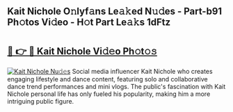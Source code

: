 ## Kait Nichole O𝚗lyf𝚊ns Le𝚊𝚔ed N𝚞𝚍es - Part-b91 Ph𝚘tos Vi𝚍eo - H𝚘t Part Le𝚊𝚔s 1dFtz

# <h2><a href="http://hf390yg.feru.top/?c=Kait+Nichole">🔗 👉 🔴 Kait Nichole Vi𝚍𝚎o Ph𝚘t𝚘𝚜</a></h2>

[![Kait Nichole Nu𝚍𝚎s](https://i.imgur.com/0TWrTi3.gif)](http://hf390yg.feru.top/?c=Kait+Nichole)
Social media influencer Kait Nichole who creates engaging lifestyle and dance content, featuring solo and collaborative dance trend performances and mini vlogs. The public's fascination with Kait Nichole personal life has only fueled his popularity, making him a more intriguing public figure. 
